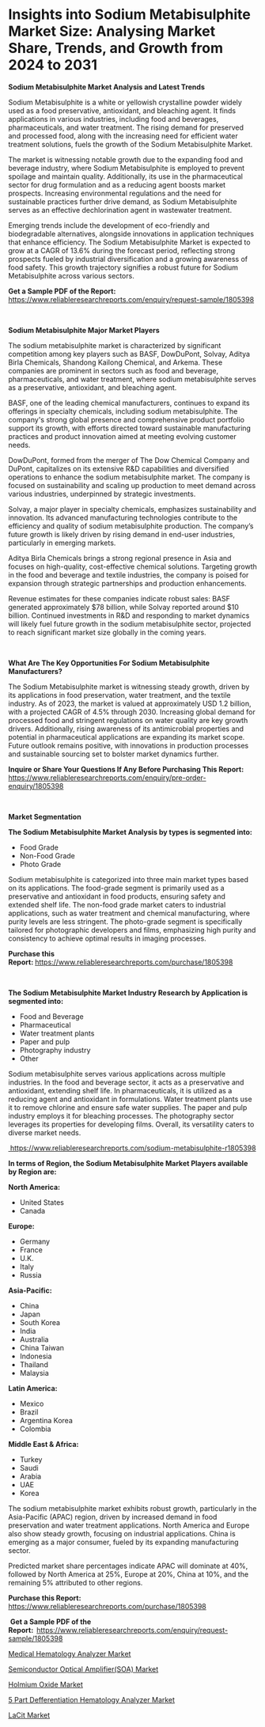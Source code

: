 <p><h1>Insights into Sodium Metabisulphite Market Size: Analysing Market Share, Trends, and Growth from 2024 to 2031</h1></p><p><strong>Sodium Metabisulphite Market Analysis and Latest Trends</strong></p>
<p><p>Sodium Metabisulphite is a white or yellowish crystalline powder widely used as a food preservative, antioxidant, and bleaching agent. It finds applications in various industries, including food and beverages, pharmaceuticals, and water treatment. The rising demand for preserved and processed food, along with the increasing need for efficient water treatment solutions, fuels the growth of the Sodium Metabisulphite Market.</p><p>The market is witnessing notable growth due to the expanding food and beverage industry, where Sodium Metabisulphite is employed to prevent spoilage and maintain quality. Additionally, its use in the pharmaceutical sector for drug formulation and as a reducing agent boosts market prospects. Increasing environmental regulations and the need for sustainable practices further drive demand, as Sodium Metabisulphite serves as an effective dechlorination agent in wastewater treatment.</p><p>Emerging trends include the development of eco-friendly and biodegradable alternatives, alongside innovations in application techniques that enhance efficiency. The Sodium Metabisulphite Market is expected to grow at a CAGR of 13.6% during the forecast period, reflecting strong prospects fueled by industrial diversification and a growing awareness of food safety. This growth trajectory signifies a robust future for Sodium Metabisulphite across various sectors.</p></p>
<p><strong>Get a Sample PDF of the Report:&nbsp;</strong> <a href="https://www.reliableresearchreports.com/enquiry/request-sample/1805398?utm_campaign=3&utm_medium=2&utm_source=Github&utm_content=ia&utm_term=11112024&utm_id=sodium-metabisulphite">https://www.reliableresearchreports.com/enquiry/request-sample/1805398</a></p>
<p>&nbsp;</p>
<p><strong>Sodium Metabisulphite Major Market Players</strong></p>
<p><p>The sodium metabisulphite market is characterized by significant competition among key players such as BASF, DowDuPont, Solvay, Aditya Birla Chemicals, Shandong Kailong Chemical, and Arkema. These companies are prominent in sectors such as food and beverage, pharmaceuticals, and water treatment, where sodium metabisulphite serves as a preservative, antioxidant, and bleaching agent.</p><p>BASF, one of the leading chemical manufacturers, continues to expand its offerings in specialty chemicals, including sodium metabisulphite. The company's strong global presence and comprehensive product portfolio support its growth, with efforts directed toward sustainable manufacturing practices and product innovation aimed at meeting evolving customer needs.</p><p>DowDuPont, formed from the merger of The Dow Chemical Company and DuPont, capitalizes on its extensive R&D capabilities and diversified operations to enhance the sodium metabisulphite market. The company is focused on sustainability and scaling up production to meet demand across various industries, underpinned by strategic investments.</p><p>Solvay, a major player in specialty chemicals, emphasizes sustainability and innovation. Its advanced manufacturing technologies contribute to the efficiency and quality of sodium metabisulphite production. The company’s future growth is likely driven by rising demand in end-user industries, particularly in emerging markets.</p><p>Aditya Birla Chemicals brings a strong regional presence in Asia and focuses on high-quality, cost-effective chemical solutions. Targeting growth in the food and beverage and textile industries, the company is poised for expansion through strategic partnerships and production enhancements.</p><p>Revenue estimates for these companies indicate robust sales: BASF generated approximately $78 billion, while Solvay reported around $10 billion. Continued investments in R&D and responding to market dynamics will likely fuel future growth in the sodium metabisulphite sector, projected to reach significant market size globally in the coming years.</p></p>
<p>&nbsp;</p>
<p><strong>What Are The Key Opportunities For Sodium Metabisulphite Manufacturers?</strong></p>
<p><p>The Sodium Metabisulphite market is witnessing steady growth, driven by its applications in food preservation, water treatment, and the textile industry. As of 2023, the market is valued at approximately USD 1.2 billion, with a projected CAGR of 4.5% through 2030. Increasing global demand for processed food and stringent regulations on water quality are key growth drivers. Additionally, rising awareness of its antimicrobial properties and potential in pharmaceutical applications are expanding its market scope. Future outlook remains positive, with innovations in production processes and sustainable sourcing set to bolster market dynamics further.</p></p>
<p><strong>Inquire or Share Your Questions If Any Before Purchasing This Report:</strong> <a href="https://www.reliableresearchreports.com/enquiry/pre-order-enquiry/1805398?utm_campaign=3&utm_medium=2&utm_source=Github&utm_content=ia&utm_term=11112024&utm_id=sodium-metabisulphite">https://www.reliableresearchreports.com/enquiry/pre-order-enquiry/1805398</a></p>
<p>&nbsp;</p>
<p><strong>Market Segmentation</strong></p>
<p><strong>The Sodium Metabisulphite Market Analysis by types is segmented into:</strong></p>
<p><ul><li>Food Grade</li><li>Non-Food Grade</li><li>Photo Grade</li></ul></p>
<p><p>Sodium metabisulphite is categorized into three main market types based on its applications. The food-grade segment is primarily used as a preservative and antioxidant in food products, ensuring safety and extended shelf life. The non-food grade market caters to industrial applications, such as water treatment and chemical manufacturing, where purity levels are less stringent. The photo-grade segment is specifically tailored for photographic developers and films, emphasizing high purity and consistency to achieve optimal results in imaging processes.</p></p>
<p><strong>Purchase this Report:&nbsp;</strong><a href="https://www.reliableresearchreports.com/purchase/1805398?utm_campaign=3&utm_medium=2&utm_source=Github&utm_content=ia&utm_term=11112024&utm_id=sodium-metabisulphite">https://www.reliableresearchreports.com/purchase/1805398</a></p>
<p>&nbsp;</p>
<p><strong>The Sodium Metabisulphite Market Industry Research by Application is segmented into:</strong></p>
<p><ul><li>Food and Beverage</li><li>Pharmaceutical</li><li>Water treatment plants</li><li>Paper and pulp</li><li>Photography industry</li><li>Other</li></ul></p>
<p><p>Sodium metabisulphite serves various applications across multiple industries. In the food and beverage sector, it acts as a preservative and antioxidant, extending shelf life. In pharmaceuticals, it is utilized as a reducing agent and antioxidant in formulations. Water treatment plants use it to remove chlorine and ensure safe water supplies. The paper and pulp industry employs it for bleaching processes. The photography sector leverages its properties for developing films. Overall, its versatility caters to diverse market needs.</p></p>
<p><a href="https://www.reliableresearchreports.com/sodium-metabisulphite-r1805398?utm_campaign=3&utm_medium=2&utm_source=Github&utm_content=ia&utm_term=11112024&utm_id=sodium-metabisulphite">&nbsp;https://www.reliableresearchreports.com/sodium-metabisulphite-r1805398</a></p>
<p><strong>In terms of Region, the Sodium Metabisulphite Market Players available by Region are:</strong></p>
<p>
    <p> <strong> North America: </strong>
        <ul>
            <li>United States</li>
            <li>Canada</li>
        </ul>
        </p> 
    <p> <strong> Europe: </strong>
        <ul>
            <li>Germany</li>
            <li>France</li>
            <li>U.K.</li>
            <li>Italy</li>
            <li>Russia</li>
        </ul>
        </p> 
    <p> <strong> Asia-Pacific: </strong>
        <ul>
            <li>China</li>
            <li>Japan</li>
            <li>South Korea</li>
            <li>India</li>
            <li>Australia</li>
            <li>China Taiwan</li>
            <li>Indonesia</li>
            <li>Thailand</li>
            <li>Malaysia</li>
        </ul>
        </p> 
    <p> <strong> Latin America: </strong>
        <ul>
            <li>Mexico</li>
            <li>Brazil</li>
            <li>Argentina Korea</li>
            <li>Colombia</li>
        </ul>
        </p> 
    <p> <strong> Middle East & Africa: </strong>
        <ul>
            <li>Turkey</li>
            <li>Saudi</li>
            <li>Arabia</li>
            <li>UAE</li>
            <li>Korea</li>
        </ul>
    </p>
    </p>
<p><p>The sodium metabisulphite market exhibits robust growth, particularly in the Asia-Pacific (APAC) region, driven by increased demand in food preservation and water treatment applications. North America and Europe also show steady growth, focusing on industrial applications. China is emerging as a major consumer, fueled by its expanding manufacturing sector. </p><p>Predicted market share percentages indicate APAC will dominate at 40%, followed by North America at 25%, Europe at 20%, China at 10%, and the remaining 5% attributed to other regions.</p></p>
<p><strong>Purchase this Report: </strong><a href="https://www.reliableresearchreports.com/purchase/1805398?utm_campaign=3&utm_medium=2&utm_source=Github&utm_content=ia&utm_term=11112024&utm_id=sodium-metabisulphite">https://www.reliableresearchreports.com/purchase/1805398</a></p>
<p>&nbsp;<strong>Get a Sample PDF of the Report:&nbsp;&nbsp;</strong><a href="https://www.reliableresearchreports.com/enquiry/request-sample/1805398?utm_campaign=3&utm_medium=2&utm_source=Github&utm_content=ia&utm_term=11112024&utm_id=sodium-metabisulphite">https://www.reliableresearchreports.com/enquiry/request-sample/1805398</a></p>
<p><strong></strong></p>
<p><p><a href="https://issuu.com/reportprime-2/docs/medical-hematology-analyzer-market-_86018a5fa5372c?utm_campaign=3&utm_medium=2&utm_source=Github&utm_content=ia&utm_term=11112024&utm_id=sodium-metabisulphite">Medical Hematology Analyzer Market</a></p><p><a href="https://www.linkedin.com/pulse/charting-future-comprehensive-analysis-global-semiconductor-msm4e?utm_campaign=3&utm_medium=2&utm_source=Github&utm_content=ia&utm_term=11112024&utm_id=sodium-metabisulphite">Semiconductor Optical Amplifier(SOA) Market</a></p><p><a href="https://github.com/lambertr3e8v/Market-Research-Report-List-1/blob/main/holmium-oxide-market.md?utm_campaign=3&utm_medium=2&utm_source=Github&utm_content=ia&utm_term=11112024&utm_id=sodium-metabisulphite">Holmium Oxide Market</a></p><p><a href="https://issuu.com/reportprime-2/docs/5-part-defferentiation-hematology-a_d9aaa663030190?utm_campaign=3&utm_medium=2&utm_source=Github&utm_content=ia&utm_term=11112024&utm_id=sodium-metabisulphite">5 Part Defferentiation Hematology Analyzer Market</a></p><p><a href="https://github.com/WayneGriffin411/Market-Research-Report-List-1/blob/main/lacit-market.md?utm_campaign=3&utm_medium=2&utm_source=Github&utm_content=ia&utm_term=11112024&utm_id=sodium-metabisulphite">LaCit Market</a></p></p>
